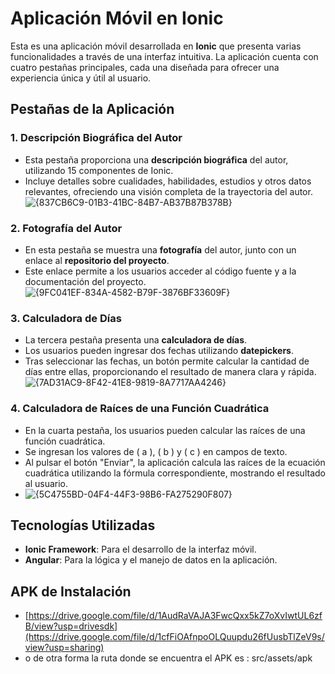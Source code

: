 # Aplicación Móvil en Ionic

Esta es una aplicación móvil desarrollada en **Ionic** que presenta varias funcionalidades a través de una interfaz intuitiva. La aplicación cuenta con cuatro pestañas principales, cada una diseñada para ofrecer una experiencia única y útil al usuario.

## Pestañas de la Aplicación

### 1. Descripción Biográfica del Autor
- Esta pestaña proporciona una **descripción biográfica** del autor, utilizando 15 componentes de Ionic. 
- Incluye detalles sobre cualidades, habilidades, estudios y otros datos relevantes, ofreciendo una visión completa de la trayectoria del autor.
![{837CB6C9-01B3-41BC-84B7-AB37B87B378B}](https://github.com/user-attachments/assets/9ae2c370-df6d-430b-92ea-805b094432c6)


### 2. Fotografía del Autor
- En esta pestaña se muestra una **fotografía** del autor, junto con un enlace al **repositorio del proyecto**.
- Este enlace permite a los usuarios acceder al código fuente y a la documentación del proyecto.
![{9FC041EF-834A-4582-B79F-3876BF33609F}](https://github.com/user-attachments/assets/e8fe51c8-407f-4a7b-bb85-f61d236b0c96)


### 3. Calculadora de Días
- La tercera pestaña presenta una **calculadora de días**.
- Los usuarios pueden ingresar dos fechas utilizando **datepickers**. 
- Tras seleccionar las fechas, un botón permite calcular la cantidad de días entre ellas, proporcionando el resultado de manera clara y rápida.
![{7AD31AC9-8F42-41E8-9819-8A7717AA4246}](https://github.com/user-attachments/assets/908cb7bc-000d-44d8-8829-4be5a94f2d93)


### 4. Calculadora de Raíces de una Función Cuadrática
- En la cuarta pestaña, los usuarios pueden calcular las raíces de una función cuadrática.
- Se ingresan los valores de \( a \), \( b \) y \( c \) en campos de texto.
- Al pulsar el botón "Enviar", la aplicación calcula las raíces de la ecuación cuadrática utilizando la fórmula correspondiente, mostrando el resultado al usuario.
- ![{5C4755BD-04F4-44F3-98B6-FA275290F807}](https://github.com/user-attachments/assets/9773aa9c-1a1a-49fd-a9cc-24f949f0e474)


## Tecnologías Utilizadas
- **Ionic Framework**: Para el desarrollo de la interfaz móvil.
- **Angular**: Para la lógica y el manejo de datos en la aplicación.

## APK de Instalación
- [https://drive.google.com/file/d/1AudRaVAJA3FwcQxx5kZ7oXvIwtUL6zfB/view?usp=drivesdk](https://drive.google.com/file/d/1cfFiOAfnpoOLQuupdu26fUusbTlZeV9s/view?usp=sharing)
- o de otra forma la ruta donde se encuentra el APK es : src/assets/apk
